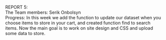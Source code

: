 REPORT 5:   
The Team members:  Serik Onbolsyn   
Progress:
In this week we add the function to update our dataset when you choose items to store in your cart,
and created function find to search items.
Now the main goal is to work on site design and CSS
and upload some data to store.